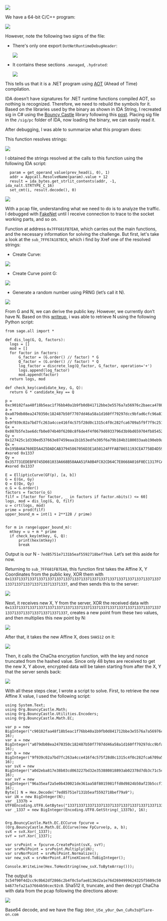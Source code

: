 ![](./Asset/1.png)

We have a 64-bit C/C++ program:

  ![](./Asset/2.png)

However, note the following two signs of the file:

  - There's only one export `DotNetRuntimeDebugHeader`:

    ![](./Asset/3.png)

  - It contains these sections `.managed`, `.hydrated`:

    ![](./Asset/4.png)

This tells us that it is a .NET program using [AOT](https://learn.microsoft.com/en-us/dotnet/core/deploying/native-aot/?tabs=windows%2Cnet8) (Ahead of Time) compilation.

IDA doesn’t have signatures for .NET runtime functions compiled AOT, so nothing is recognized. Therefore, we need to rebuild the symbols for it. Based on the libraries used by the binary as shown in IDA String, I recreated sig in C# using the [Bouncy Castle](https://github.com/bcgit/bc-csharp) library following this [post](https://harfanglab.io/insidethelab/reverse-engineering-ida-pro-aot-net). Placing sig file in the `/sig/pc` folder of IDA, now loading the binary, we can easily read it.

After debugging, I was able to summarize what this program does:

This function resolves strings:

  ![](./Asset/5.png)

I obtained the strings resolved at the calls to this function using the following IDA script:

```
  param = get_operand_value(prev_head(i, 0), 1)
  addr = Appcall.ResolveName(param).value + 12
  result = ida_bytes.get_strlit_contents(addr, -1, ida_nalt.STRTYPE_C_16)
  set_cmt(i, result.decode(), 0)
```

  ![](./Asset/6.png)

With a pcap file, understanding what we need to do is to analyze the traffic. I debugged with [FakeNet](https://github.com/mandiant/flare-fakenet-ng) until I receive connection to trace to the socket working parts, and so on.

Function at address `0x7FF681FB7EA0`, which carries out the main functions, and the necessary information for solving the challenge. But first, let's take a look at the `sub_7FF67A187BC0`, which i find by Xref one of the resolved strings:

  - Create Curve:
    
  ![](./Asset/7.png)

  - Create Curve point G:

  ![](./Asset/8.png) 

  - Generate a random number using PRNG (let’s call it N).

  ![](./Asset/9.png) 

From G and N, we can derive the public key. However, we currently don’t have N. Based on this [writeup](https://github.com/hgarrereyn/Th3g3ntl3man-CTF-Writeups/blob/master/2017/picoCTF_2017/problems/cryptography/ECC2/ECC2.md), i was able to retrieve N using the following Python script:

  ```
from sage.all import *

def dis_log(G, Q, factors):
    logs = []
    mod = []
    for factor in factors:
        G_factor = (G.order() // factor) * G
        Q_factor = (G.order() // factor) * Q
        log_factor = discrete_log(Q_factor, G_factor, operation='+')
        logs.append(log_factor)
        mod.append(factor)
    return logs, mod

def check_key(candidate_key, G, Q):
    return G * candidate_key == Q

p = 0xc90102faa48f18b5eac1f76bb40a1b9fb0d841712bbe3e5576a7a56976c2baeca47809765283aa078583e1e65172a3fd
a = 0xa079db08ea2470350c182487b50f7707dd46a58a1d160ff79297dcc9bfad6cfc96a81c4a97564118a40331fe0fc1327f
b = 0x9f939c02a7bd7fc263a4cce416f4c575f28d0c1315c4f0c282fca6709a5f9f7f9c251c9eede9eb1baa31602167fa5380
Gx = 0x087b5fe3ae6dcfb0e074b40f6208c8f6de4f4f0679d6933796d3b9bd659704fb85452f041fff14cf0e9aa7e45544f9d8
Gy = 0x127425c1d330ed537663e87459eaa1b1b53edfe305f6a79b184b3180033aab190eb9aa003e02e9dbf6d593c5e3b08182
Qx = 0x195B46A760ED5A425DADCAB37945867056D3E1A50124FFFAB78651193CEA7758D4D590BED4F5F62D4A291270F1DCF499 #xored 0x1337
Qy = 0x357731EDEBF0745D081033A668B58AAA51FA0B4FC02CD64C7E8668A016F0EC1317FCAC24D8EC9F3E75167077561E2A15 #xored 0x1337

E = EllipticCurve(GF(p), [a, b])
G = E(Gx, Gy)
Q = E(Qx, Qy)
o_G = G.order()
factors = factor(o_G)
filf = [factor for factor, _ in factors if factor.nbits() <= 60]
logs, mod = dis_log(G, Q, filf)
u = crt(logs, mod)
prime = prod(filf)
upper_bound_m = int(1 + 2**128 / prime)


for m in range(upper_bound_m):
    mtkey = u + m * prime
    if check_key(mtkey, G, Q):
        print(hex(mtkey))
        break  

  ```
Output is our N - `7ed85751e7131b5eaf5592718bef79a9`. Let’s set this aside for now.

Returning to `sub_7FF681FB7EA0`, this function first takes the Affine X, Y Coordinates from the public key, XOR them with  `0x133713371337133713371337133713371337133713371337133713371337133713371337133713371337133713371337`, and then sends this to the server:

  ![](./Asset/10.png) 

Next, it receives new X, Y from the server, XOR the received data with `0x133713371337133713371337133713371337133713371337133713371337133713371337133713371337133713371337`, creates a new point from these two values, and then multiplies this new point by N:

  ![](./Asset/11.png) 

After that, it takes the new Affine X, does `SHA512` on it:

  ![](./Asset/12.png) 

Then, it calls the ChaCha encryption function, with the key and nonce truncated from the hashed value. Since only 48 bytes are received to get the new X, Y above, encrypted data will be taken starting from after the X, Y that the server sends back:

  ![](./Asset/13.png) 

With all these steps clear, I wrote a script to solve. First, to retrieve the new Affine X value, I used the following script:

```
using System.Text;
using Org.BouncyCastle.Math;
using Org.BouncyCastle.Utilities.Encoders;
using Org.BouncyCastle.Math.EC;

var p = new BigInteger("c90102faa48f18b5eac1f76bb40a1b9fb0d841712bbe3e5576a7a56976c2baeca47809765283aa078583e1e65172a3fd", 16);
var a = new BigInteger("a079db08ea2470350c182487b50f7707dd46a58a1d160ff79297dcc9bfad6cfc96a81c4a97564118a40331fe0fc1327f", 16);
var b = new BigInteger("9f939c02a7bd7fc263a4cce416f4c575f28d0c1315c4f0c282fca6709a5f9f7f9c251c9eede9eb1baa31602167fa5380", 16);
var svX = new BigInteger("a0d2eba817e38b03cd063227bd32e353880818893ab02378d7db3c71c5c725c6bba0934b5d5e2d3ca6fa89ffbb374c31", 16);
var svY = new BigInteger("96a35eaf2a5e0b430021de361aa58f8015981ffd0d9824b50af23b5ccf16fa4e323483602d0754534d2e7a8aaf8174dc", 16);
Byte[] N = Hex.Decode("7ed85751e7131b5eaf5592718bef79a9");
var iN = new BigInteger(N);
var _1337b = UTF8Encoding.UTF8.GetBytes("133713371337133713371337133713371337133713371337133713371337133713371337133713371337133713371337");
var _1337 = new BigInteger(Encoding.UTF8.GetString(_1337b), 16);


Org.BouncyCastle.Math.EC.ECCurve fpcurve = (Org.BouncyCastle.Math.EC.ECCurve)new FpCurve(p, a, b);
svX = svX.Xor(_1337);
svY = svY.Xor(_1337);

var srvPoint = fpcurve.CreatePoint(svX, svY);
var srvMulPoint = srvPoint.Multiply(iN);
var srvNorPoint = srvMulPoint.Normalize();
var new_svX = srvNorPoint.AffineXCoord.ToBigInteger();

Console.WriteLine(Hex.ToHexString(new_svX.ToByteArray()));
```

The output is `3c54f90f4d2cc9c0b62df2866c2b4f0c5afae8136d2a1e76d2694999624325f5609c50b4677efa21a37664b50cec92c0`. Sha512 it, truncate, and then decrypt ChaCha with data from the pcap following the directions above:

  ![](./Asset/14.png) 

Base64 decode, and we have the flag: `D0nt_U5e_y0ur_Own_CuRv3s@flare-on.com`

